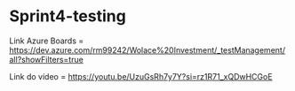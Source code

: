 # Sprint4-testing

Link Azure Boards = https://dev.azure.com/rm99242/Wolace%20Investment/_testManagement/all?showFilters=true



Link do vídeo = https://youtu.be/UzuGsRh7y7Y?si=rz1R71_xQDwHCGoE
